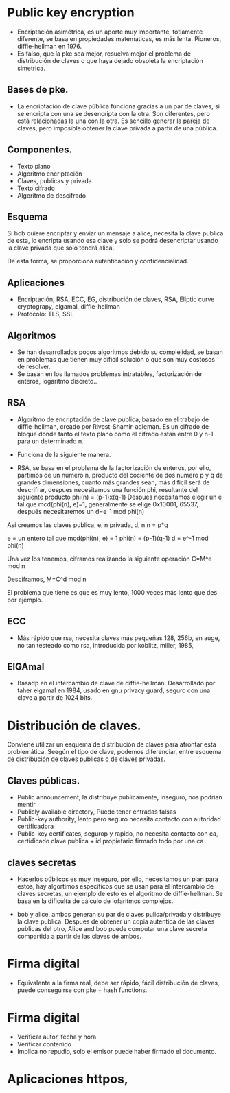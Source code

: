 

# Public key encryption

- Encriptación asimétrica, es un aporte muy importante, totlamente diferente, se basa en propiedades matematicas, es más lenta. Pioneros, diffie-hellman en 1976.
- Es falso, que la pke sea mejor, resuelva mejor el problema de distribución de claves o que haya dejado obsoleta la encriptación simetrica.

## Bases de pke.

- La encriptación de clave pública funciona gracias a un par de claves, si se encripta con una se desencripta con la otra. Son diferentes, 
pero está relacionadas la una con la otra. Es sencillo generar la pareja de claves, pero imposible obtener la clave privada a partir de una pública.


## Componentes.
- Texto plano
- Algoritmo encriptación
- Claves, publicas y privada
- Texto cifrado
- Algoritmo de descifrado

## Esquema

Si bob quiere encriptar y enviar un mensaje a alice, necesita la clave publica de esta, lo encripta usando esa clave y solo se podrá desencriptar 
usando la clave privada que solo tendrá alica.

De esta forma, se proporciona autenticación y confidencialidad.

## Aplicaciones
- Encriptación, RSA, ECC, EG, distribución de claves, RSA, Eliptic curve cryptograpy, elgamal, diffie-hellman
- Protocolo: TLS, SSL

## Algoritmos
- Se han desarrollados pocos algoritmos debido su complejidad, se basan en problemas que tienen muy dificil solución o que son muy costosos de resolver.
- Se basan en los llamados problemas intratables, factorización de enteros, logaritmo discreto..

## RSA
- Algoritmo de encriptación de clave publica, basado en el trabajo de diffie-hellman, creado por Rivest-Shamir-adleman. Es un cifrado
de bloque donde tanto el texto plano como el cifrado estan entre 0 y n-1 para un determinado n.

- Funciona de la siguiente manera.
- RSA, se basa en el problema de la factorización de enteros, por ello, partimos de un numero n, producto del cociente de dos numero p y q
de grandes dimensiones, cuanto más grandes sean, más dificil será de descrifrar, despues necesitamos una función phi, resultante del siguiente
producto phi(n) = (p-1)x(q-1)
Después necesitamos elegir un e tal que mcd(phi(n), e)=1, generalmente se elige 0x10001, 65537, después necesitaremos un d=e⁻1 mod phi(n)

Así creamos las claves publica, e, n
privada, d, n
n = p*q

e = un entero tal que mcd(phi(n), e) = 1
phi(n) = (p-1)(q-1)
d = e^-1 mod phi(n)


Una vez los tenemos, ciframos realizando la siguiente operación C=M^e mod n

Desciframos, M=C^d mod n

El problema que tiene es que es muy lento, 1000 veces más lento que des por ejemplo.


## ECC
- Más rápido que rsa, necesita claves más pequeñas 128, 256b, en auge, no tan testeado como rsa, introducida por koblitz, miller, 1985,

## ElGAmal
- Basadp en el intercambio de clave de diffie-hellman. Desarrollado por taher elgamal en 1984, usado en gnu privacy guard, seguro con una
clave a partir de 1024 bits.

# Distribución de claves.
Conviene utilizar un esquema de distribución de claves para afrontar esta problemática. Seegún el tipo de clave, podemos diferenciar, entre
esquema de distribución de claves publicas o de claves privadas.

## Claves públicas.
- Public announcement, la distribuye publicamente, inseguro, nos podrian mentir
- Publicly available directory, Puede tener entradas falsas
- Public-key authority, lento pero seguro necesita contacto con autoridad certificadora
- Public-key certificates, segurop y rapido, no necesita contacto con ca, certidicado clave publica + id propietario firmado todo por una ca


## claves secretas
- Hacerlos públicos es muy inseguro, por ello, necesitamos un plan para estos, hay algortimos específicos que se usan para el intercambio de claves
secretas, un ejemplo de esto es el algoritmo de diffie-hellman. Se basa en la dificulta de cálculo de lofaritmos complejos.

- bob y alice, ambos generan su par de claves pulica/privada y  distribuye la clave publica. Despues de obtener un copia autentica de las claves publicas
del otro, Alice and bob puede computar una clave secreta compartida a partir de las claves de ambos.


# Firma digital
- Equivalente a la firma real, debe ser rápido, fácil distribución de claves, puede conseguirse con pke + hash functions.

# Firma digital
- Verificar autor, fecha y hora
- Verificar contenido
- Implica no repudio, solo el emisor puede haber firmado el documento.


# Aplicaciones httpos, 







